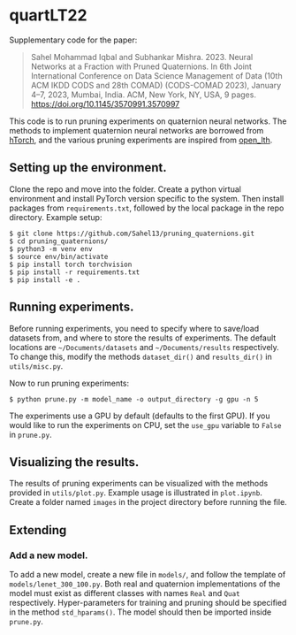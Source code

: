 # quartLT22

Supplementary code for the paper:
> Sahel Mohammad Iqbal and Subhankar Mishra. 2023. Neural Networks at a Fraction with Pruned Quaternions. In 6th Joint International Conference on Data Science Management of Data (10th ACM IKDD CODS and 28th COMAD) (CODS-COMAD 2023), January 4–7, 2023, Mumbai, India. ACM, New York, NY, USA, 9 pages. https://doi.org/10.1145/3570991.3570997

This code is to run pruning experiments on quaternion neural networks. The methods to implement quaternion neural networks are borrowed from [hTorch](https://github.com/ispamm/hTorch), and the various pruning experiments are inspired from [open\_lth](https://github.com/facebookresearch/open\_lth).

## Setting up the environment.
Clone the repo and move into the folder. Create a python virtual environment and install PyTorch version specific to the system. Then install packages from `requirements.txt`, followed by the local package in the repo directory.
Example setup:
```
$ git clone https://github.com/Sahel13/pruning_quaternions.git
$ cd pruning_quaternions/
$ python3 -m venv env
$ source env/bin/activate
$ pip install torch torchvision
$ pip install -r requirements.txt
$ pip install -e .
```

## Running experiments.
Before running experiments, you need to specify where to save/load datasets from, and where to store the results of experiments. The default locations are `~/Documents/datasets` and `~/Documents/results` respectively. To change this, modify the methods `dataset_dir()` and `results_dir()` in `utils/misc.py`.

Now to run pruning experiments:
```
$ python prune.py -m model_name -o output_directory -g gpu -n 5
```

The experiments use a GPU by default (defaults to the first GPU). If you would like to run the experiments on CPU, set the `use_gpu` variable to `False` in `prune.py`.

## Visualizing the results.
The results of pruning experiments can be visualized with the methods provided in `utils/plot.py`. Example usage is illustrated in `plot.ipynb`. Create a folder named `images` in the project directory before running the file.

## Extending

### Add a new model.
To add a new model, create a new file in `models/`, and follow the template of `models/lenet_300_100.py`. Both real and quaternion implementations of the model must exist as different classes with names `Real` and `Quat` respectively. Hyper-parameters for training and pruning should be specified in the method `std_hparams()`. The model should then be imported inside `prune.py`.
